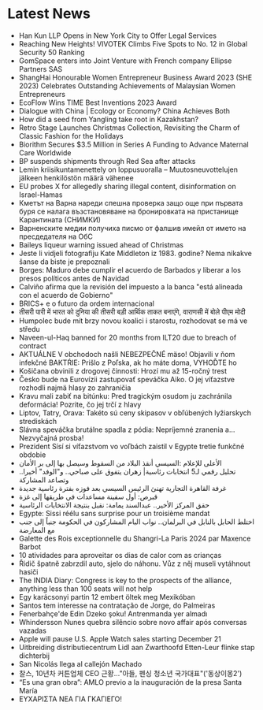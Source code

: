 # Latest News
-  Han Kun LLP Opens in New York City to Offer Legal Services
-  Reaching New Heights! VIVOTEK Climbs Five Spots to No. 12 in Global Security 50 Ranking
-  GomSpace enters into Joint Venture with French company Ellipse Partners SAS
-  ShangHai Honourable Women Entrepreneur Business Award 2023 (SHE 2023) Celebrates Outstanding Achievements of Malaysian Women Entrepreneurs
-  EcoFlow Wins TIME Best Inventions 2023 Award
-  Dialogue with China | Ecology or Economy? China Achieves Both
-  How did a seed from Yangling take root in Kazakhstan?
-  Retro Stage Launches Christmas Collection, Revisiting the Charm of Classic Fashion for the Holidays
-  Biorithm Secures $3.5 Million in Series A Funding to Advance Maternal Care Worldwide
-  BP suspends shipments through Red Sea after attacks
-  Lemin kriisikuntamenettely on loppusuoralla – Muutosneuvottelujen jälkeen henkilöstön määrä vähenee
-  EU probes X for allegedly sharing illegal content, disinformation on Israel-Hamas
-  Кметът на Варна нареди спешна проверка защо още при първата буря се налага възстановяване на бронировката на пристанище Карантината (СНИМКИ)
-  Варненските медии получиха писмо от фалшив имейл от името на пресдедателя на ОбС
-  Baileys liqueur warning issued ahead of Christmas
-  Jeste li vidjeli fotografiju Kate Middleton iz 1983. godine? Nema nikakve šanse da biste je prepoznali
-  Borges: Maduro debe cumplir el acuerdo de Barbados y liberar a los presos políticos antes de Navidad
-  Calviño afirma que la revisión del impuesto a la banca "está alineada con el acuerdo de Gobierno"
-  BRICS+ e o futuro da ordem internacional
-  तीसरी पारी में भारत को दुनिया की तीसरी बड़ी आर्थिक ताकत बनाएंगे, वाराणसी में बोले पीएम मोदी
-  Humpolec bude mít brzy novou koalici i starostu, rozhodovat se má ve středu
-  Naveen-ul-Haq banned for 20 months from ILT20 due to breach of contract
-  AKTUÁLNE V obchodoch našli NEBEZPEČNÉ mäso! Objavili v ňom infekčné BAKTŔIE: Prišlo z Poľska, ak ho máte doma, VYHOĎTE ho
-  Košičana obvinili z drogovej činnosti: Hrozí mu až 15-ročný trest
-  Česko bude na Eurovízii zastupovať speváčka Aiko. O jej víťazstve rozhodli najmä hlasy zo zahraničia
-  Kravu mali zabiť na bitúnku: Pred tragickým osudom ju zachránila deformácia! Pozrite, čo jej trčí z hlavy
-  Liptov, Tatry, Orava: Takéto sú ceny skipasov v obľúbených lyžiarskych strediskách
-  Slávna speváčka brutálne spadla z pódia: Nepríjemné zranenia a... Nezvyčajná prosba!
-  Prezident Sísí si víťazstvom vo voľbách zaistil v Egypte tretie funkčné obdobie
-  الأعلى للإعلام :السيسي أنقذ البلاد من السقوط وسيصل بها إلى بر الأمان
-  تحليل رقمي لـ5 انتخابات رئاسية| زهران يتفوق على صباحي.. و"الوفد" أخيرا.. وتصاعد المشاركة
-  غرفة القاهرة التجارية تهنئ الرئيس السيسي بعد فوزه بفترة رئاسية جديدة
-  قبرص: أول سفينة مساعدات في طريقها إلى غزة
-  حقق المركز الأخير.. عبدالسند يمامة: نقبل بنتيجة الانتخابات الرئاسية
-  Egypte: Sissi réélu sans surprise pour un troisième mandat
-  اختلط الحابل بالنابل في البرلمان.. نواب البام المشاركون في الحكومة جنباً إلى جنب مع المعارضة
-  Galette des Rois exceptionnelle du Shangri-La Paris 2024 par Maxence Barbot
-  10 atividades para aproveitar os dias de calor com as crianças
-  Řidič špatně zabrzdil auto, sjelo do náhonu. Vůz z něj museli vytáhnout hasiči
-  The INDIA Diary: Congress is key to the prospects of the alliance, anything less than 100 seats will not help
-  Egy karácsonyi partin 12 embert öltek meg Mexikóban
-  Santos tem interesse na contratação de Jorge, do Palmeiras
-  Fenerbahçe'de Edin Dzeko şoku! Antrenmanda yer almadı
-  Whindersson Nunes quebra silêncio sobre novo affair após conversas vazadas
-  Apple will pause U.S. Apple Watch sales starting December 21
-  Uitbreiding distributiecentrum Lidl aan Zwarthoofd Etten-Leur flinke stap dichterbij
-  San Nicolás llega al callejón Machado
-  찰스, 10년차 커튼업체 CEO 근황…"아들, 펜싱 청소년 국가대표"('동상이몽2')
-  “Es una gran obra”: AMLO previo a la inauguración de la presa Santa María
-  ΕΥΧΑΡΙΣΤΑ ΝΕΑ ΓΙΑ ΓΚΑΓΙΕΓΟ!
